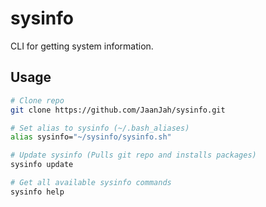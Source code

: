 # sysinfo

CLI for getting system information.

## Usage

```sh
# Clone repo
git clone https://github.com/JaanJah/sysinfo.git

# Set alias to sysinfo (~/.bash_aliases)
alias sysinfo="~/sysinfo/sysinfo.sh"

# Update sysinfo (Pulls git repo and installs packages)
sysinfo update

# Get all available sysinfo commands
sysinfo help
```